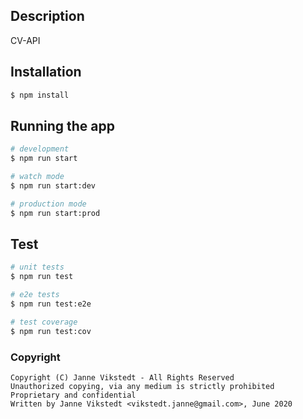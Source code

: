 ## Description

CV-API

## Installation

```bash
$ npm install
```

## Running the app

```bash
# development
$ npm run start

# watch mode
$ npm run start:dev

# production mode
$ npm run start:prod
```

## Test

```bash
# unit tests
$ npm run test

# e2e tests
$ npm run test:e2e

# test coverage
$ npm run test:cov
```

### Copyright

```
Copyright (C) Janne Vikstedt - All Rights Reserved
Unauthorized copying, via any medium is strictly prohibited
Proprietary and confidential
Written by Janne Vikstedt <vikstedt.janne@gmail.com>, June 2020
```
